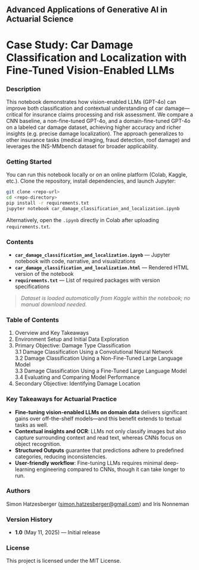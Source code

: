 ## Advanced Applications of Generative AI in Actuarial Science  
# Case Study: Car Damage Classification and Localization with Fine-Tuned Vision-Enabled LLMs

### Description  
This notebook demonstrates how vision-enabled LLMs (GPT-4o) can improve both classification and contextual understanding of car damage—critical for insurance claims processing and risk assessment. We compare a CNN baseline, a non-fine-tuned GPT-4o, and a domain-fine-tuned GPT-4o on a labeled car damage dataset, achieving higher accuracy and richer insights (e.g. precise damage localization). The approach generalizes to other insurance tasks (medical imaging, fraud detection, roof damage) and leverages the INS-MMbench dataset for broader applicability.

### Getting Started  
You can run this notebook locally or on an online platform (Colab, Kaggle, etc.). Clone the repository, install dependencies, and launch Jupyter:

```bash
git clone <repo-url>
cd <repo-directory>
pip install -r requirements.txt
jupyter notebook car_damage_classification_and_localization.ipynb
```

Alternatively, open the `.ipynb` directly in Colab after uploading `requirements.txt`.

### Contents  
- **`car_damage_classification_and_localization.ipynb`** — Jupyter notebook with code, narrative, and visualizations  
- **`car_damage_classification_and_localization.html`** — Rendered HTML version of the notebook  
- **`requirements.txt`** — List of required packages with version specifications  
> _Dataset is loaded automatically from Kaggle within the notebook; no manual download needed._

### Table of Contents  
1. Overview and Key Takeaways  
2. Environment Setup and Initial Data Exploration  
3. Primary Objective: Damage Type Classification  
   3.1 Damage Classification Using a Convolutional Neural Network  
   3.2 Damage Classification Using a Non-Fine-Tuned Large Language Model  
   3.3 Damage Classification Using a Fine-Tuned Large Language Model  
   3.4 Evaluating and Comparing Model Performance  
4. Secondary Objective: Identifying Damage Location

### Key Takeaways for Actuarial Practice  
- **Fine-tuning vision-enabled LLMs on domain data** delivers significant gains over off-the-shelf models—and this benefit extends to textual tasks as well.  
- **Contextual insights and OCR**: LLMs not only classify images but also capture surrounding context and read text, whereas CNNs focus on object recognition.  
- **Structured Outputs** guarantee that predictions adhere to predefined categories, reducing inconsistencies.  
- **User-friendly workflow**: Fine-tuning LLMs requires minimal deep-learning engineering compared to CNNs, though it can take longer to run.

### Authors
Simon Hatzesberger (<a href="mailto:simon.hatzesberger@gmail.com">simon.hatzesberger@gmail.com</a>) and Iris Nonneman

### Version History  
- **1.0** (May 11, 2025) — Initial release

### License  
This project is licensed under the MIT License.

